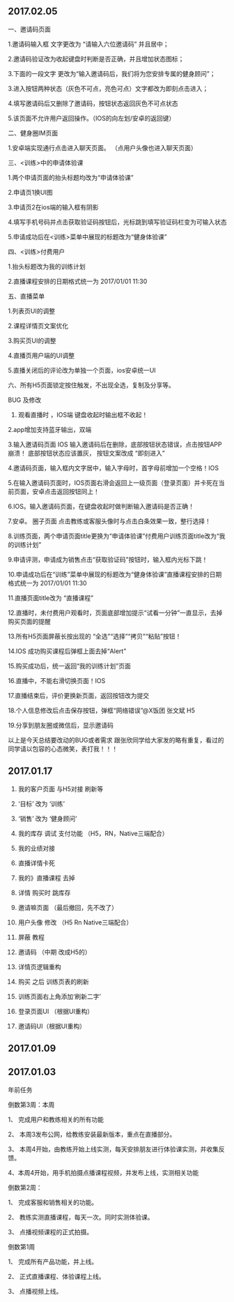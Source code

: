 

## 2017.02.05

一、邀请码页面

1.邀请码输入框 文字更改为 “请输入六位邀请码” 并且居中；

2.邀请码验证改为收起键盘时判断是否正确，并且增加状态图标；

3.下面的一段文字 更改为“输入邀请码后，我们将为您安排专属的健身顾问”；

3.进入按钮两种状态（灰色不可点，亮色可点）文字都改为即刻点击进入；

4.填写邀请码后又删除了邀请码，按钮状态返回灰色不可点状态

5.该页面不允许用户返回操作。（IOS的向左划/安卓的返回键）

二、健身圈IM页面

1.安卓端实现通行点击进入聊天页面。 （点用户头像也进入聊天页面）

三、<训练>中的申请体验课

1.两个申请页面的抬头标题均改为“申请体验课”

2.申请页1换UI图

3.申请页2在ios端的输入框有阴影

4.填写手机号码并点击获取验证码按钮后，光标跳到填写验证码栏变为可输入状态

5.申请成功后在<训练>菜单中展现的标题改为“健身体验课”

四、<训练>付费用户

1.抬头标题改为我的训练计划

2.直播课程安排的日期格式统一为 2017/01/01 11:30

五、直播菜单

1.列表页UI的调整

2.课程详情页文案优化

3.购买页UI的调整

4.直播页用户端的UI调整

5.直播关闭后的评论改为单独一个页面，ios安卓统一UI

六、所有H5页面锁定按住触发，不出现全选，复制及分享等。

BUG 及修改

1. 观看直播时 ，IOS端 键盘收起时输出框不收起！

2.app增加支持蓝牙输出，双端

3.输入邀请码页面 IOS  输入邀请码后在删除，底部按钮状态错误，点击按钮APP崩溃！ 底部按钮状态应该置灰， 按钮文案改成 “即刻进入”

4.邀请码页面，输入框内文字居中，输入字母时，首字母前增加一个空格！IOS

5.在输入邀请码页面时，IOS页面右滑会返回上一级页面（登录页面）并卡死在当前页面，安卓点击返回按钮同上！

6.IOS。输入邀请码页面，在键盘收起时做判断输入邀请码是否正确！

7.安卓。 圈子页面 点击教练或客服头像时与点击白条效果一致，整行选择！

8.训练页面，两个申请页面title更换为“申请体验课”付费用户训练页面title改为“我的训练计划”

9.申请评测，申请成为销售点击“获取验证码”按钮时，输入框内光标下跳！

10.申请成功后在“训练”菜单中展现的标题改为“健身体验课”直播课程安排的日期格式统一为 2017/01/01 11:30

11.直播页面title改为 “直播课程”

12.直播时，未付费用户观看时，页面底部增加提示“试看一分钟”一直显示，去掉购买页面的提醒

13.所有H5页面屏蔽长按出现的 “全选”“选择”“拷贝”“粘贴”按钮！

14.IOS 成功购买课程后弹框上面去掉“Alert”

15.购买成功后，统一返回“我的训练计划”页面

16.直播中，不能右滑切换页面！IOS

17.直播结束后，评价更换新页面，返回按钮改为提交

18.个人信息修改后点击保存按钮，弹框“网络错误”@X饭团  张文斌  H5 

19.分享到朋友圈或微信后，显示邀请码

以上是今天总结要改动的BUG或者需求 跟张欣同学给大家发的略有重复，看过的同学请以包容的心态微笑，表打我！！！

## 2017.01.17

1.	我的客户页面  与H5对接  刷新等

2. 	‘目标’  改为  ‘训练’

3.	‘销售’ 改为  ‘健身顾问’

4.	我的库存    调试 支付功能    （H5，RN，Native三端配合）

5.	我的业绩对接

6.	直播详情卡死

7.	我的》直播课程    去掉

8.	详情  购买时 跳库存

9.	邀请嘛页面  （最后撤回，先不改了）

10.	用户头像 修改    （H5   Rn    Native三端配合）  

11.  屏蔽  教程

12.   邀请码   （中期 改成H5的）

13.	  详情页逻辑重构

14.	  购买  之后   训练页表的刷新

15.	  训练页面右上角添加‘刷新二字’

16.	 登录页面UI （根据UI重构）

17.   邀请码UI（根据UI重构）

## 2017.01.09



## 2017.01.03

年前任务

倒数第3周：本周

1、  完成用户和教练相关的所有功能

2、  本周3发布公网，给教练安装最新版本，重点在直播部分。

3、  本周4开始，由教练开始上线实测，每天安排朋友进行体验课实测，并收集反馈。

4、本周4开始，用手机拍摄点播课程视频，并发布上线，实测相关功能
 
倒数第2周：

1、  完成客服和销售相关的功能。

2、  教练实测直播课程，每天一次。同时实测体验课。

3、  点播视频课程的正式拍摄。
 
倒数第1周

1、  完成所有产品功能，并上线。

2、  正式直播课程、体验课程上线。

3、  点播视频上线。












